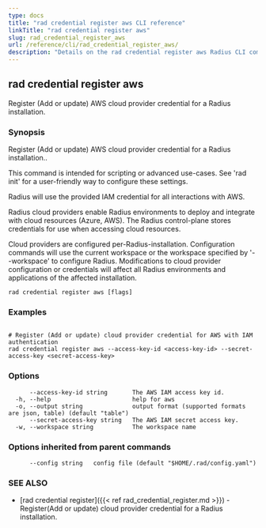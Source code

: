 ```yaml
---
type: docs
title: "rad credential register aws CLI reference"
linkTitle: "rad credential register aws"
slug: rad_credential_register_aws
url: /reference/cli/rad_credential_register_aws/
description: "Details on the rad credential register aws Radius CLI command"
---
```

## rad credential register aws

Register (Add or update) AWS cloud provider credential for a Radius installation.

### Synopsis

Register (Add or update) AWS cloud provider credential for a Radius installation..

This command is intended for scripting or advanced use-cases. See 'rad init' for a user-friendly way
to configure these settings.

Radius will use the provided IAM credential for all interactions with AWS. 


Radius cloud providers enable Radius environments to deploy and integrate with cloud resources (Azure, AWS).
The Radius control-plane stores credentials for use when accessing cloud resources.

Cloud providers are configured per-Radius-installation. Configuration commands will use the current workspace
or the workspace specified by '--workspace' to configure Radius. Modifications to cloud provider configuration
or credentials will affect all Radius environments and applications of the affected installation.

```
rad credential register aws [flags]
```

### Examples

```

# Register (Add or update) cloud provider credential for AWS with IAM authentication
rad credential register aws --access-key-id <access-key-id> --secret-access-key <secret-access-key>

```

### Options

```
      --access-key-id string       The AWS IAM access key id.
  -h, --help                       help for aws
  -o, --output string              output format (supported formats are json, table) (default "table")
      --secret-access-key string   The AWS IAM secret access key.
  -w, --workspace string           The workspace name
```

### Options inherited from parent commands

```
      --config string   config file (default "$HOME/.rad/config.yaml")
```

### SEE ALSO

* [rad credential register]({{< ref rad_credential_register.md >}})	 - Register(Add or update) cloud provider credential for a Radius installation.

